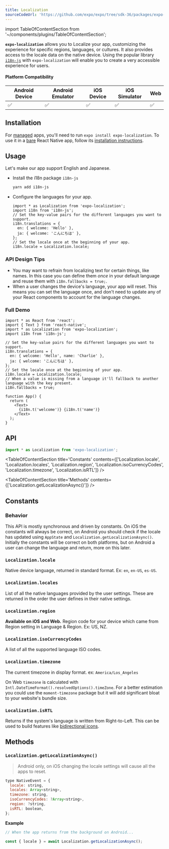 ```yaml
---
title: Localization
sourceCodeUrl: 'https://github.com/expo/expo/tree/sdk-36/packages/expo-localization'
---
```


import TableOfContentSection from '~/components/plugins/TableOfContentSection';

**`expo-localization`** allows you to Localize your app, customizing the experience for specific regions, languages, or cultures. It also provides access to the locale data on the native device.
Using the popular library [`i18n-js`](https://github.com/fnando/i18n-js) with `expo-localization` will enable you to create a very accessible experience for users.

#### Platform Compatibility

| Android Device | Android Emulator | iOS Device | iOS Simulator | Web |
| -------------- | ---------------- | ---------- | ------------- | --- |
| ✅             | ✅               | ✅         | ✅            | ✅  |

## Installation

For [managed](../../introduction/managed-vs-bare/#managed-workflow) apps, you'll need to run `expo install expo-localization`. To use it in a [bare](../../introduction/managed-vs-bare/#bare-workflow) React Native app, follow its [installation instructions](https://github.com/expo/expo/tree/master/packages/expo-localization).

## Usage

Let's make our app support English and Japanese.

- Install the i18n package `i18n-js`

  ```sh
  yarn add i18n-js
  ```

- Configure the languages for your app.

  ```tsx
  import * as Localization from 'expo-localization';
  import i18n from 'i18n-js';
  // Set the key-value pairs for the different languages you want to support.
  i18n.translations = {
    en: { welcome: 'Hello' },
    ja: { welcome: 'こんにちは' },
  };
  // Set the locale once at the beginning of your app.
  i18n.locale = Localization.locale;
  ```

### API Design Tips

- You may want to refrain from localizing text for certain things, like names. In this case you can define them _once_ in your default language and reuse them with `i18n.fallbacks = true;`.
- When a user changes the device's language, your app will reset. This means you can set the language once, and don't need to update any of your React components to account for the language changes.

### Full Demo

```tsx
import * as React from 'react';
import { Text } from 'react-native';
import * as Localization from 'expo-localization';
import i18n from 'i18n-js';

// Set the key-value pairs for the different languages you want to support.
i18n.translations = {
  en: { welcome: 'Hello', name: 'Charlie' },
  ja: { welcome: 'こんにちは' },
};
// Set the locale once at the beginning of your app.
i18n.locale = Localization.locale;
// When a value is missing from a language it'll fallback to another language with the key present.
i18n.fallbacks = true;

function App() {
  return (
    <Text>
      {i18n.t('welcome')} {i18n.t('name')}
    </Text>
  );
}
```

## API

```ts
import * as Localization from 'expo-localization';
```

<TableOfContentSection title='Constants' contents={['Localization.locale', 'Localization.locales', 'Localization.region', 'Localization.isoCurrencyCodes', 'Localization.timezone', 'Localization.isRTL']} />

<TableOfContentSection title='Methods' contents={['Localization.getLocalizationAsync()']} />

## Constants

### Behavior

<!-- - **iOS:** Completely synchronous, changing a system language will reset the app.
- **Android:** On some versions of the Android SDK the app may not reset. In this case you can use `i18n` with `React.useEffect` and `Localization.getLocalizationAsync()` to update the React state.
  - You can do this by checking the `AppState` to tell when the app comes back into the foreground.
  - If the value of `Localization.getLocalizationAsync()` doesn't match upon re-entry then you can quickly reset the project with `Updates` API from `expo-updates`. -->

This API is mostly synchronous and driven by constants. On iOS the constants will always be correct, on Android you should check if the locale has updated using `AppState` and `Localization.getLocalizationAsync()`. Initially the constants will be correct on both platforms, but on Android a user can change the language and return, more on this later.

### `Localization.locale`

Native device language, returned in standard format. Ex: `en`, `en-US`, `es-US`.

### `Localization.locales`

List of all the native languages provided by the user settings. These are returned in the order the user defines in their native settings.

### `Localization.region`

**Available on iOS and Web.** Region code for your device which came from Region setting in Language & Region. Ex: US, NZ.

### `Localization.isoCurrencyCodes`

A list of all the supported language ISO codes.

### `Localization.timezone`

The current timezone in display format. ex: `America/Los_Angeles`

On Web `timezone` is calculated with `Intl.DateTimeFormat().resolvedOptions().timeZone`. For a better estimation you could use the `moment-timezone` package but it will add significant bloat to your website's bundle size.

### `Localization.isRTL`

Returns if the system's language is written from Right-to-Left. This can be used to build features like [bidirectional icons](https://material.io/design/usability/bidirectionality.html).

## Methods

### `Localization.getLocalizationAsync()`

> Android only, on iOS changing the locale settings will cause all the apps to reset.

```js
type NativeEvent = {
  locale: string,
  locales: Array<string>,
  timezone: string,
  isoCurrencyCodes: ?Array<string>,
  region: ?string,
  isRTL: boolean,
};
```

**Example**

```js
// When the app returns from the background on Android...

const { locale } = await Localization.getLocalizationAsync();
```

